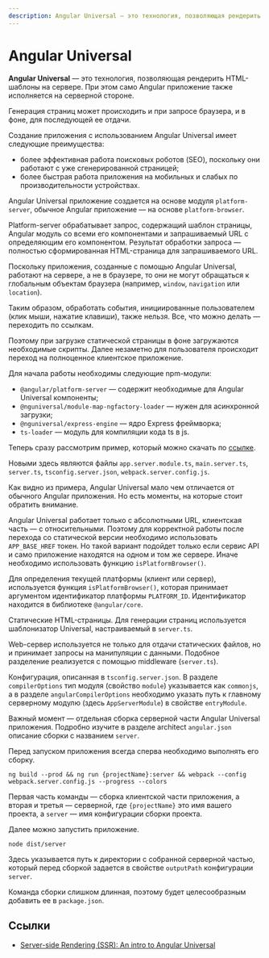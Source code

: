 ```yaml
---
description: Angular Universal — это технология, позволяющая рендерить HTML-шаблоны на сервере. При этом само Angular приложение также исполняется на серверной стороне
---
```


# Angular Universal

**Angular Universal** — это технология, позволяющая рендерить HTML-шаблоны на сервере. При этом само Angular приложение также исполняется на серверной стороне.

Генерация страниц может происходить и при запросе браузера, и в фоне, для последующей ее отдачи.

Создание приложения с использованием Angular Universal имеет следующие преимущества:

-   более эффективная работа поисковых роботов (SEO), поскольку они работают с уже сгенерированной страницей;
-   более быстрая работа приложения на мобильных и слабых по производительности устройствах.

Angular Universal приложение создается на основе модуля `platform-server`, обычное Angular приложение — на основе `platform-browser`.

Platform-server обрабатывает запрос, содержащий шаблон страницы, Angular модуль со всеми его компонентами и запрашиваемый URL с определяющим его компонентом. Результат обработки запроса — полностью сформированная HTML-страница для запрашиваемого URL.

Поскольку приложения, созданные с помощью Angular Universal, работают на сервере, а не в браузере, то они не могут обращаться к глобальным объектам браузера (например, `window`, `navigation` или `location`).

Таким образом, обработать события, инициированные пользователем (клик мыши, нажатие клавиши), также нельзя. Все, что можно делать — переходить по ссылкам.

Поэтому при загрузке статической страницы в фоне загружаются необходимые скрипты. Далее незаметно для пользователя происходит переход на полноценное клиентское приложение.

Для начала работы необходимы следующие npm-модули:

-   `@angular/platform-server` — содержит необходимые для Angular Universal компоненты;
-   `@nguniversal/module-map-ngfactory-loader` — нужен для асинхронной загрузки;
-   `@nguniversal/express-engine` — ядро Express фреймворка;
-   `ts-loader` — модуль для компиляции кода ts в js.

Теперь сразу рассмотрим пример, который можно скачать по [ссылке](angular-ssr.zip).

Новыми здесь являются файлы `app.server.module.ts`, `main.server.ts`, `server.ts`, `tsconfig.server.json`, `webpack.server.config.js`.

Как видно из примера, Angular Universal мало чем отличается от обычного Angular приложения. Но есть моменты, на которые стоит обратить внимание.

Angular Universal работает только с абсолютными URL, клиентская часть — с относительными. Поэтому для корректной работы после перехода со статической версии необходимо использовать `APP_BASE_HREF` токен. Но такой вариант подойдет только если сервис API и само приложение находятся на одном и том же сервере. Иначе необходимо использовать функцию `isPlatformBrowser()`.

Для определения текущей платформы (клиент или сервер), используется функция `isPlatformBrowser()`, которая принимает аргументом идентификатор платформы `PLATFORM_ID`. Идентификатор находится в библиотеке `@angular/core`.

Статические HTML-страницы. Для генерации страниц используется шаблонизатор Universal, настраиваемый в `server.ts`.

Web-сервер используется не только для отдачи статических файлов, но и принимает запросы на манипуляции с данными. Подобное разделение реализуется с помощью middleware (`server.ts`).

Конфигурация, описанная в `tsconfig.server.json`. В разделе `compilerOptions` тип модуля (свойство `module`) указывается как `commonjs`, а в разделе `angularCompilerOptions` необходимо указать путь к главному серверному модулю (здесь `AppServerModule`) в свойстве `entryModule`.

Важный момент — отдельная сборка серверной части Angular Universal приложения. Подробно изучите в разделе architect `angular.json` описание сборки с названием `server`.

Перед запуском приложения всегда сперва необходимо выполнять его сборку.

```
ng build --prod && ng run {projectName}:server && webpack --config webpack.server.config.js --progress --colors
```

Первая часть команды — сборка клиентской части приложения, а вторая и третья — серверной, где `{projectName}` это имя вашего проекта, а `server` — имя конфигурации сборки проекта.

Далее можно запустить приложение.

```
node dist/server
```

Здесь указывается путь к директории с собранной серверной частью, который перед сборкой задается в свойстве `outputPath` конфигурации `server`.

Команда сборки слишком длинная, поэтому будет целесообразным добавить ее в `package.json`.

## Ссылки

-   [Server-side Rendering (SSR): An intro to Angular Universal](https://angular.io/guide/universal)
